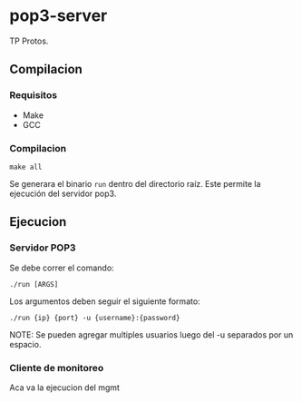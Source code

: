 # pop3-server

TP Protos.

## Compilacion

### Requisitos
- Make
- GCC

### Compilacion

```make all```


Se generara el binario `run` dentro del directorio raíz. Este permite la ejecución del servidor pop3.

## Ejecucion

### Servidor POP3

Se debe correr el comando:

```./run [ARGS]```

Los argumentos deben seguir el siguiente formato:

```./run {ip} {port} -u {username}:{password}```

NOTE: Se pueden agregar multiples usuarios luego del -u separados por un espacio.

### Cliente de monitoreo

Aca va la ejecucion del mgmt


